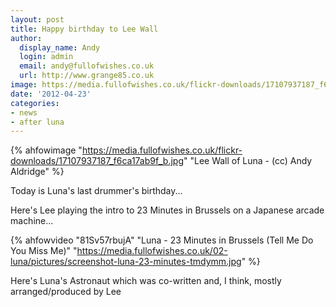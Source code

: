 ```yaml
---
layout: post
title: Happy birthday to Lee Wall
author:
  display_name: Andy
  login: admin
  email: andy@fullofwishes.co.uk
  url: http://www.grange85.co.uk
image: https://media.fullofwishes.co.uk/flickr-downloads/17107937187_f6ca17ab9f_b.jpg
date: '2012-04-23'
categories:
- news
- after luna
---
```

{% ahfowimage "https://media.fullofwishes.co.uk/flickr-downloads/17107937187_f6ca17ab9f_b.jpg" "Lee Wall of Luna - (cc) Andy Aldridge" %}

Today is Luna's last drummer's birthday...

Here's Lee playing the intro to 23 Minutes in Brussels on a Japanese arcade machine...


{% ahfowvideo "81Sv57rbujA" "Luna - 23 Minutes in Brussels (Tell Me Do You Miss Me)" "https://media.fullofwishes.co.uk/02-luna/pictures/screenshot-luna-23-minutes-tmdymm.jpg" %}

Here's Luna's Astronaut which was co-written and, I think, mostly arranged/produced by Lee


